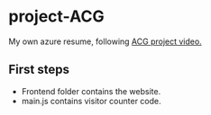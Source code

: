 # project-ACG
My own azure resume, following [ACG project video.]()

## First steps 

- Frontend folder contains the website.
- main.js contains visitor counter code.